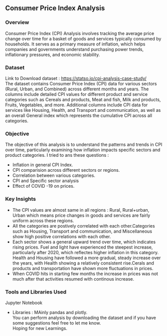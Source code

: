 ## Consumer Price Index Analysis 
### Overview
Consumer Price Index (CPI) Analysis involves tracking the average price change over time for a basket of goods and services typically consumed by households. It serves as a primary measure of inflation, which helps companies and governments understand purchasing power trends, inflationary pressures, and economic stability. 

### Dataset 
Link to Download dataset : https://statso.io/cpi-analysis-case-study/  <br>
The dataset contains Consumer Price Index (CPI) data for various sectors (Rural, Urban, and Combined) across different months and years. The columns include detailed CPI values for different product and service categories such as Cereals and products, Meat and fish, Milk and products, Fruits, Vegetables, and more. Additional columns include CPI data for services like Housing, Health, and Transport and communication, as well as an overall General index which represents the cumulative CPI across all categories.<br> 
### Objective 
The objective of this analysis is to understand the patterns and trends in CPI over time, particularly examining how inflation impacts specific sectors and product categories. I tried to ans these questions :<br>
- Inflation in general CPI Index.
- CPI comparision across different sectors or regions.
- Correlation between various categories.
- CPI and Specific sector analysis
- Effect of COVID -19 on prices.
### Key Insights
- The CPI values are almost same in all regions : Rural, Rural+urban, Urban which means price changes in goods and services are fairly uniform across these regions.
- All the categories are postively correlated with each other.Categories such as Housing, Transport and communication, and Miscellaneous show high positive correlations with each other.
- Each sector shows a general upward trend over time, which indicates rising prices. Fuel and light have experienced the steepest increase, particularly after 2020, which reflectes higher inflation in this category. Health and Housing have followed a more gradual, steady increase over the years, with Health showing a relatively consistent rise.Cerals and products and transportation have shown more fluctuations in prices.
- When COVID hits in starting few months the increase in prices was not much after that activities resumed with continous increase.
 ### Tools and Libraries Used 
 Jupyter Notebook
 -  Libraries : MAinly pandas and plotly.<br>
 You can perform analysis by downloading the dataset and if you have some suggestions feel free to let me know.<br>
Hoping for new Learnings.
